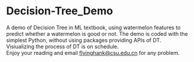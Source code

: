 # Decision-Tree_Demo
A demo of Decision Tree in ML textbook, using watermelon features to predict whether a watermelon is good or not. The demo is coded with the simplest Python, without using packages providing APIs of DT.  
Visiualizing the process of DT is on schedule.  
Enjoy your reading and email flyinghank@csu.edu.cn for any problem.
